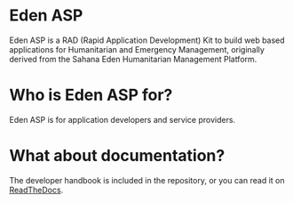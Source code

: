 # Eden ASP

Eden ASP is a RAD (Rapid Application Development) Kit to build
web based applications for Humanitarian and Emergency Management,
originally derived from the Sahana Eden Humanitarian Management
Platform.

# Who is Eden ASP for?

Eden ASP is for application developers and service providers.

# What about documentation?

The developer handbook is included in the repository, or you can
read it on [ReadTheDocs](https://eden-asp.readthedocs.io).
